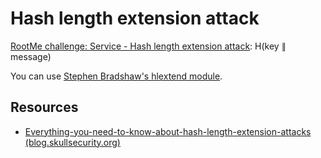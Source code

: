 # Hash length extension attack

[RootMe challenge: Service - Hash length extension attack](https://www.root-me.org/en/Challenges/Cryptanalysis/Service-Hash-length-extension-attack): H(key ∥ message)

You can use [Stephen Bradshaw's hlextend module](https://github.com/stephenbradshaw/hlextend).

## Resources

* [Everything-you-need-to-know-about-hash-length-extension-attacks (blog.skullsecurity.org)](https://blog.skullsecurity.org/2012/everything-you-need-to-know-about-hash-length-extension-attacks)